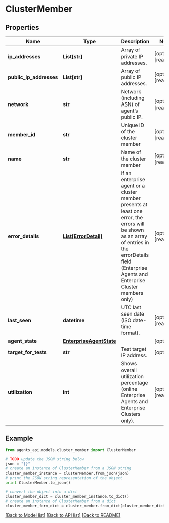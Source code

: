 # ClusterMember


## Properties
Name | Type | Description | Notes
------------ | ------------- | ------------- | -------------
**ip_addresses** | **List[str]** | Array of private IP addresses. | [optional] [readonly] 
**public_ip_addresses** | **List[str]** | Array of public IP addresses. | [optional] [readonly] 
**network** | **str** | Network (including ASN) of agent’s public IP. | [optional] [readonly] 
**member_id** | **str** | Unique ID of the cluster member | [optional] [readonly] 
**name** | **str** | Name of the cluster member | [optional] [readonly] 
**error_details** | [**List[ErrorDetail]**](ErrorDetail.md) | If an enterprise agent or a cluster member presents at least one error, the errors will be shown as an array of entries in the errorDetails field (Enterprise Agents and Enterprise Cluster members only) | [optional] [readonly] 
**last_seen** | **datetime** | UTC last seen date (ISO date-time format). | [optional] [readonly] 
**agent_state** | [**EnterpriseAgentState**](EnterpriseAgentState.md) |  | [optional] 
**target_for_tests** | **str** | Test target IP address. | [optional] 
**utilization** | **int** | Shows overall utilization percentage (online Enterprise Agents and Enterprise Clusters only). | [optional] [readonly] 

## Example

```python
from agents_api.models.cluster_member import ClusterMember

# TODO update the JSON string below
json = "{}"
# create an instance of ClusterMember from a JSON string
cluster_member_instance = ClusterMember.from_json(json)
# print the JSON string representation of the object
print ClusterMember.to_json()

# convert the object into a dict
cluster_member_dict = cluster_member_instance.to_dict()
# create an instance of ClusterMember from a dict
cluster_member_form_dict = cluster_member.from_dict(cluster_member_dict)
```
[[Back to Model list]](../README.md#documentation-for-models) [[Back to API list]](../README.md#documentation-for-api-endpoints) [[Back to README]](../README.md)



